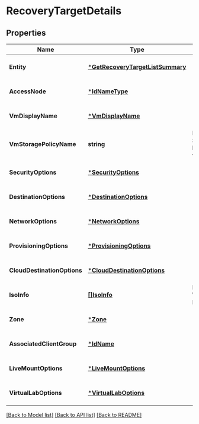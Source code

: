 # RecoveryTargetDetails

## Properties
Name | Type | Description | Notes
------------ | ------------- | ------------- | -------------
**Entity** | [***GetRecoveryTargetListSummary**](GetRecoveryTargetListSummary.md) |  | [optional] [default to null]
**AccessNode** | [***IdNameType**](IdNameType.md) |  | [optional] [default to null]
**VmDisplayName** | [***VmDisplayName**](VMDisplayName.md) |  | [optional] [default to null]
**VmStoragePolicyName** | **string** | Name of Storage policy linked with the vm | [optional] [default to null]
**SecurityOptions** | [***SecurityOptions**](SecurityOptions.md) |  | [optional] [default to null]
**DestinationOptions** | [***DestinationOptions**](DestinationOptions.md) |  | [optional] [default to null]
**NetworkOptions** | [***NetworkOptions**](NetworkOptions.md) |  | [optional] [default to null]
**ProvisioningOptions** | [***ProvisioningOptions**](ProvisioningOptions.md) |  | [optional] [default to null]
**CloudDestinationOptions** | [***CloudDestinationOptions**](cloudDestinationOptions.md) |  | [optional] [default to null]
**IsoInfo** | [**[]IsoInfo**](IsoInfo.md) | Info for the Windows/Unix ISO files | [optional] [default to null]
**Zone** | [***Zone**](Zone.md) |  | [optional] [default to null]
**AssociatedClientGroup** | [***IdName**](IdName.md) |  | [optional] [default to null]
**LiveMountOptions** | [***LiveMountOptions**](LiveMountOptions.md) |  | [optional] [default to null]
**VirtualLabOptions** | [***VirtualLabOptions**](VirtualLabOptions.md) |  | [optional] [default to null]

[[Back to Model list]](../README.md#documentation-for-models) [[Back to API list]](../README.md#documentation-for-api-endpoints) [[Back to README]](../README.md)

